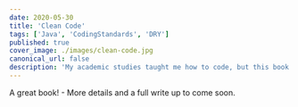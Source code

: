 ```yaml
---
date: 2020-05-30
title: 'Clean Code'
tags: ['Java', 'CodingStandards', 'DRY']
published: true
cover_image: ./images/clean-code.jpg
canonical_url: false
description: 'My academic studies taught me how to code, but this book taught me how I should be coding. Any Software Engineer who is just starting their career in writing code that they\'ll have to maintain later should definitely read this book'
---
```


A great book! - More details and a full write up to come soon.
